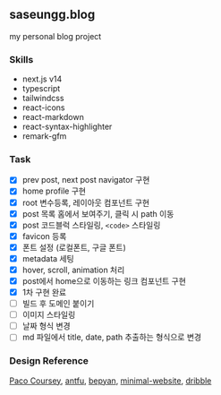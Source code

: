 ## saseungg.blog
my personal blog project

### Skills
- next.js v14
- typescript
- tailwindcss
- react-icons
- react-markdown
- react-syntax-highlighter
- remark-gfm

### Task
- [x] prev post, next post navigator 구현
- [x] home profile 구현
- [x] root 변수등록, 레이아웃 컴포넌트 구현
- [x] post 목록 홈에서 보여주기, 클릭 시 path 이동
- [x] post 코드블럭 스타일링, `<code>` 스타일링
- [x] favicon 등록 
- [x] 폰트 설정 (로컬폰트, 구글 폰트)
- [x] metadata 세팅
- [x] hover, scroll, animation 처리
- [x] post에서 home으로 이동하는 링크 컴포넌트 구현
- [x] 1차 구현 완료
- [ ] 빌드 후 도메인 붙이기
- [ ] 이미지 스타일링
- [ ] 날짜 형식 변경
- [ ] md 파일에서 title, date, path 추출하는 형식으로 변경

### Design Reference
[Paco Coursey](https://paco.me), [antfu](https://antfu.me), [bepyan](https://bepyan.me), [minimal-website](https://minilio.framer.website), [dribble](https://dribbble.com/tags/simple-blog)